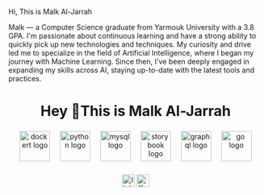 
Hi, This is Malk Al-Jarrah

Malk — a Computer Science graduate from Yarmouk University with a 3.8 GPA.
I'm passionate about continuous learning and have a strong ability to quickly pick up new technologies and techniques. My curiosity and drive led me to specialize in the field of Artificial Intelligence, where I began my journey with Machine Learning. Since then, I've been deeply engaged in expanding my skills across AI, staying up-to-date with the latest tools and practices.



<h1 align="center">Hey 👋This is Malk Al-Jarrah </h1>

###

<div align="center">
  <img src="https://skillicons.dev/icons?i=docker" height="60" alt="dockert logo"  />
  <img width="12" />
  <img src="https://skillicons.dev/icons?i=python" height="60" alt="python logo"  />
  <img width="12" />
  <img src="https://skillicons.dev/icons?i=mysql" height="60" alt="mysql logo"  />
  <img width="12" />
  <img src="https://images.seeklogo.com/logo-png/44/2/streamlit-logo-png_seeklogo-441815.png" height="60" alt="storybook logo"  />
  <img width="12" />
  <img src="https://skillicons.dev/icons?i=tensorflow" height="60" alt="graphql logo"  />
  <img width="12" />
  <img src="https://skillicons.dev/icons?i=pytorch" height="60" alt="go logo"  />
</div>

###

<div align="center">
  <img src="https://img.shields.io/static/v1?message=LinkedIn&logo=linkedin&label=&color=0077B5&logoColor=white&labelColor=&style=for-the-badge" height="25" alt="linkedin logo"  />
  <img src="https://img.shields.io/static/v1?message=Twitter&logo=twitter&label=&color=1DA1F2&logoColor=white&labelColor=&style=for-the-badge" height="25" alt="Kaggle logo"  />

</div>

###
